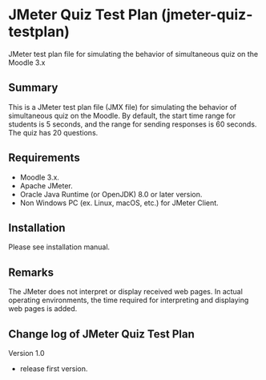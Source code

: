 # JMeter Quiz Test Plan (jmeter-quiz-testplan)
JMeter test plan file for simulating the behavior of simultaneous quiz on the Moodle 3.x

Summary
------

This is a JMeter test plan file (JMX file) for simulating the behavior of simultaneous quiz on the Moodle.
By default, the start time range for students is 5 seconds, and the range for sending responses is 60 seconds.
The quiz has 20 questions.

Requirements
------
* Moodle 3.x.
* Apache JMeter.
* Oracle Java Runtime (or OpenJDK) 8.0 or later version.
* Non Windows PC (ex. Linux, macOS, etc.) for JMeter Client.

Installation
------

Please see installation manual.

Remarks
------

The JMeter does not interpret or display received web pages.
In actual operating environments, the time required for interpreting and displaying web pages is added.

Change log of JMeter Quiz Test Plan
------

Version 1.0 

* release first version.
